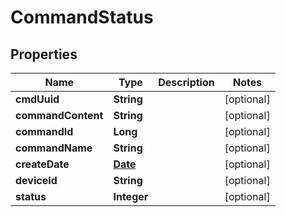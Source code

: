 
# CommandStatus

## Properties
Name | Type | Description | Notes
------------ | ------------- | ------------- | -------------
**cmdUuid** | **String** |  |  [optional]
**commandContent** | **String** |  |  [optional]
**commandId** | **Long** |  |  [optional]
**commandName** | **String** |  |  [optional]
**createDate** | [**Date**](Date.md) |  |  [optional]
**deviceId** | **String** |  |  [optional]
**status** | **Integer** |  |  [optional]



